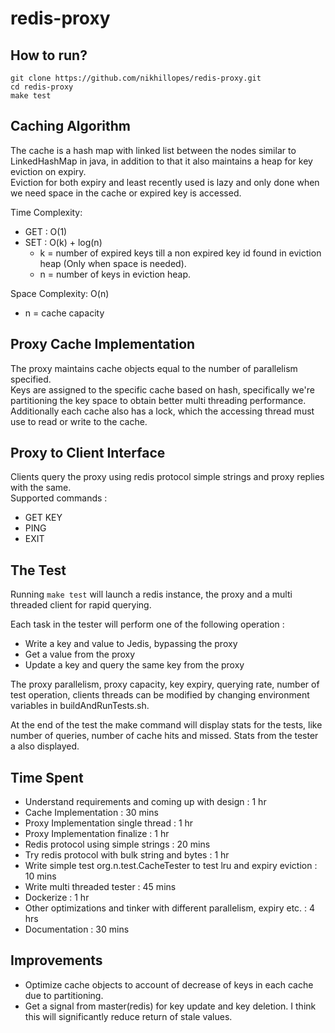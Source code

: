 # redis-proxy

## How to run?
```
git clone https://github.com/nikhillopes/redis-proxy.git
cd redis-proxy
make test
```

## Caching Algorithm
The cache is a hash map with linked list between the nodes similar to LinkedHashMap in java,
in addition to that it also maintains a heap for key eviction on expiry.\
Eviction for both expiry and least recently used is lazy and only done when we need space in the cache or expired key is accessed.


Time Complexity:
- GET : O(1)
- SET : O(k) + log(n)
  - k = number of expired keys till a non expired key id found in eviction heap (Only when space is needed).
  - n = number of keys in eviction heap.
  
Space Complexity: O(n)
  - n = cache capacity
  
## Proxy Cache Implementation
The proxy maintains cache objects equal to the number of parallelism specified.\
Keys are assigned to the specific cache based on hash, specifically we're partitioning the key space to
obtain better multi threading performance. Additionally each cache also has a lock, which the accessing thread must use to read or write to the cache.

## Proxy to Client Interface
Clients query the proxy using redis protocol simple strings and proxy replies with the same.\
Supported commands : 
 - GET KEY
 - PING
 - EXIT
 
## The Test
Running ```make test``` will launch a redis instance, the proxy and a multi threaded client for rapid querying.

Each task in the tester will perform one of the following operation :
- Write a key and value to Jedis, bypassing the proxy
- Get a value from the proxy
- Update a key and query the same key from the proxy

The proxy parallelism, proxy capacity, key expiry, querying rate, number of test operation, clients threads can be modified by changing environment variables in buildAndRunTests.sh. 

At the end of the test the make command will display stats for the tests, like number of queries, number of cache hits and missed. Stats from the tester a also displayed.  

## Time Spent
- Understand requirements and coming up with design : 1 hr
- Cache Implementation : 30 mins
- Proxy Implementation single thread : 1 hr
- Proxy Implementation finalize : 1 hr
- Redis protocol using simple strings : 20 mins
- Try redis protocol with bulk string and bytes : 1 hr
- Write simple test org.n.test.CacheTester to test lru and expiry eviction : 10 mins
- Write multi threaded tester : 45 mins
- Dockerize : 1 hr
- Other optimizations and tinker with different parallelism, expiry etc. : 4 hrs
- Documentation : 30 mins

## Improvements
- Optimize cache objects to account of decrease of keys in each cache due to partitioning.
- Get a signal from master(redis) for key update and key deletion. I think this will significantly reduce return of stale values. 



